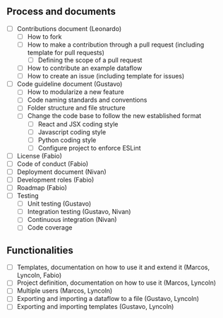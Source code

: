 ## Process and documents

- [ ] Contributions document (Leonardo)
  - [ ] How to fork
  - [ ] How to make a contribution through a pull request (including template for pull requests)
    - [ ] Defining the scope of a pull request
  - [ ] How to contribute an example dataflow
  - [ ] How to create an issue (including template for issues)
- [ ] Code guideline document (Gustavo)
  - [ ] How to modularize a new feature
  - [ ] Code naming standards and conventions
  - [ ] Folder structure and file structure
  - [ ] Change the code base to follow the new established format
    - [ ] React and JSX coding style
    - [ ] Javascript coding style
    - [ ] Python coding style 
    - [ ] Configure project to enforce ESLint
- [ ] License (Fabio)
- [ ] Code of conduct (Fabio)
- [ ] Deployment document (Nivan)
- [ ] Development roles (Fabio)
- [ ] Roadmap (Fabio)
- [ ] Testing
  - [ ] Unit testing (Gustavo)
  - [ ] Integration testing (Gustavo, Nivan)
  - [ ] Continuous integration (Nivan)
  - [ ] Code coverage

## Functionalities

- [ ] Templates, documentation on how to use it and extend it (Marcos, Lyncoln, Fabio)
- [ ] Project definition, documentation on how to use it (Marcos, Lyncoln)
- [ ] Multiple users (Marcos, Lyncoln)
- [ ] Exporting and importing a dataflow to a file (Gustavo, Lyncoln)
- [ ] Exporting and importing templates (Gustavo, Lyncoln)